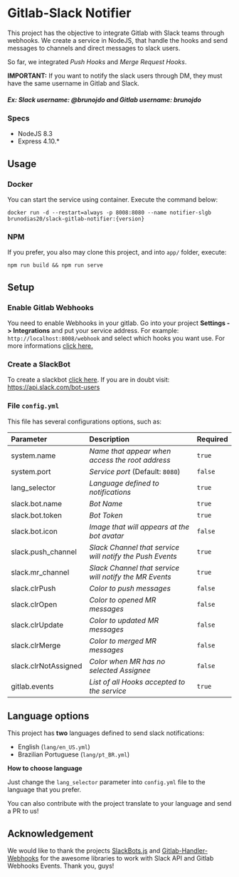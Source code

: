 # Gitlab-Slack Notifier

This project has the objective to integrate Gitlab with Slack teams through webhooks. We create a service in NodeJS, that handle the hooks and send messages to channels and direct messages to slack users. 

So far, we integrated *Push Hooks* and *Merge Request Hooks*.

**IMPORTANT:** If you want to notify the slack users through DM, they must have the same username in Gitlab and Slack.
##### Ex: Slack username: @brunojdo and Gitlab username: brunojdo

### Specs

* NodeJS 8.3
* Express 4.10.*

## Usage

### Docker

You can start the service using container. Execute the command below: 

`docker run -d --restart=always -p 8008:8080 --name notifier-slgb brunodias20/slack-gitlab-notifier:{version}`

### NPM 

If you prefer, you also may clone this project, and into `app/` folder, execute: 

`npm run build && npm run serve`

## Setup

### Enable Gitlab Webhooks

You need to enable Webhooks in your gitlab. Go into your project **Settings -> Integrations** and put your service address. For example: `http://localhost:8008/webhook` and select which hooks you want use. For more informations [click here.](https://docs.gitlab.com/ce/user/project/integrations/webhooks.html)

### Create a SlackBot

To create a slackbot [click here](https://my.slack.com/services/new/bot). If you are in doubt visit: https://api.slack.com/bot-users

### File `config.yml`

This file has several configurations options, such as: 

| Parameter	| Description | Required |
| :------- | :------ | :------ |
| system.name | *Name that appear when access the root address* | `true` |
| system.port | *Service port* (Default: `8080`) | `false` |
| lang_selector | *Language defined to notifications* | `true` |
| slack.bot.name | *Bot Name* | `true` |
| slack.bot.token | *Bot Token* | `true` |
| slack.bot.icon | *Image that will appears at the bot avatar* | `false` |
| slack.push_channel | *Slack Channel that service will notify the Push Events* | `true` |
| slack.mr_channel | *Slack Channel that service will notify the MR Events* | `true` |
| slack.clrPush | *Color to push messages* | `false` |
| slack.clrOpen | *Color to opened MR messages* | `false` |
| slack.clrUpdate | *Color to updated MR messages* | `false` |
| slack.clrMerge | *Color to merged MR messages* | `false` |
| slack.clrNotAssigned | *Color when MR has no selected Assignee* | `false` |
| gitlab.events | *List of all Hooks accepted to the service*  | `true` |


## Language options

This project has **two** languages defined to send slack notifications: 

* English (`lang/en_US.yml`)
* Brazilian Portuguese (`lang/pt_BR.yml`)

**How to choose language**

Just change the `lang_selector` parameter into `config.yml` file to the language that you prefer. 

You can also contribute with the project translate to your language and send a PR to us! 

## Acknowledgement

We would like to thank the projects [SlackBots.js](https://github.com/mishk0/slack-bot-api) and [Gitlab-Handler-Webhooks](https://github.com/Yuliang-Lee/gitlab-webhook-handler) for the awesome libraries to work with Slack API and Gitlab Webhooks Events. Thank you, guys!